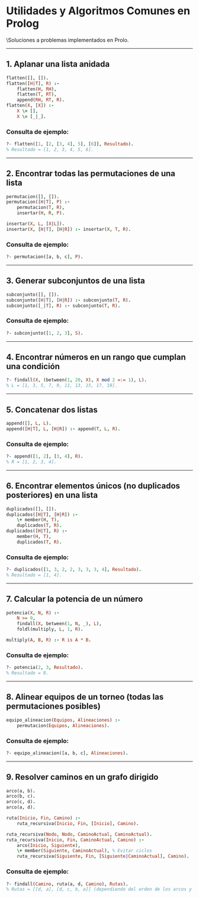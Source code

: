 # Utilidades y Algoritmos Comunes en Prolog 


\Soluciones a problemas implementados en Prolo.



---



## 1. Aplanar una lista anidada 



```prolog
flatten([], []).
flatten([H|T], R) :-
    flatten(H, RH),
    flatten(T, RT),
    append(RH, RT, R).
flatten(X, [X]) :-
    X \= [],
    X \= [_|_].
```


### Consulta de ejemplo: 



```prolog
?- flatten([1, [2, [3, 4], 5], [6]], Resultado).
% Resultado = [1, 2, 3, 4, 5, 6].
```



---



## 2. Encontrar todas las permutaciones de una lista 



```prolog
permutacion([], []).
permutacion([H|T], P) :-
    permutacion(T, R),
    insertar(H, R, P).

insertar(X, L, [X|L]).
insertar(X, [H|T], [H|R]) :- insertar(X, T, R).
```


### Consulta de ejemplo: 



```prolog
?- permutacion([a, b, c], P).
```



---



## 3. Generar subconjuntos de una lista 



```prolog
subconjunto([], []).
subconjunto([H|T], [H|R]) :- subconjunto(T, R).
subconjunto([_|T], R) :- subconjunto(T, R).
```


### Consulta de ejemplo: 



```prolog
?- subconjunto([1, 2, 3], S).
```



---



## 4. Encontrar números en un rango que cumplan una condición 



```prolog
?- findall(X, (between(1, 20, X), X mod 2 =:= 1), L).
% L = [1, 3, 5, 7, 9, 11, 13, 15, 17, 19].
```



---



## 5. Concatenar dos listas 



```prolog
append([], L, L).
append([H|T], L, [H|R]) :- append(T, L, R).
```


### Consulta de ejemplo: 



```prolog
?- append([1, 2], [3, 4], R).
% R = [1, 2, 3, 4].
```



---



## 6. Encontrar elementos únicos (no duplicados posteriores) en una lista 



```prolog
duplicados([], []).
duplicados([H|T], [H|R]) :-
    \+ member(H, T),
    duplicados(T, R).
duplicados([H|T], R) :-
    member(H, T),
    duplicados(T, R).
```


### Consulta de ejemplo: 



```prolog
?- duplicados([1, 3, 2, 2, 3, 3, 3, 4], Resultado).
% Resultado = [1, 4].
```



---



## 7. Calcular la potencia de un número 



```prolog
potencia(X, N, R) :-
    N >= 0,
    findall(X, between(1, N, _), L),
    foldl(multiply, L, 1, R).

multiply(A, B, R) :- R is A * B.
```


### Consulta de ejemplo: 



```prolog
?- potencia(2, 3, Resultado).
% Resultado = 8.
```



---



## 8. Alinear equipos de un torneo (todas las permutaciones posibles) 



```prolog
equipo_alineacion(Equipos, Alineaciones) :-
    permutacion(Equipos, Alineaciones).
```


### Consulta de ejemplo: 



```prolog
?- equipo_alineacion([a, b, c], Alineaciones).
```



---



## 9. Resolver caminos en un grafo dirigido 



```prolog
arco(a, b).
arco(b, c).
arco(c, d).
arco(a, d).

ruta(Inicio, Fin, Camino) :-
    ruta_recursiva(Inicio, Fin, [Inicio], Camino).

ruta_recursiva(Nodo, Nodo, CaminoActual, CaminoActual).
ruta_recursiva(Inicio, Fin, CaminoActual, Camino) :-
    arco(Inicio, Siguiente),
    \+ member(Siguiente, CaminoActual), % Evitar ciclos
    ruta_recursiva(Siguiente, Fin, [Siguiente|CaminoActual], Camino).
```


### Consulta de ejemplo: 



```prolog
?- findall(Camino, ruta(a, d, Camino), Rutas).
% Rutas = [[d, a], [d, c, b, a]] (dependiendo del orden de los arcos y búsqueda).
```